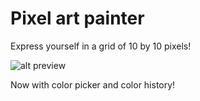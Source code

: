 # Pixel art painter

Express yourself in a grid of 10 by 10 pixels!

![alt preview](https://i.imgur.com/bUQ2y5G.png)

Now with color picker and color history!
